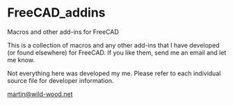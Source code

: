 # FreeCAD_addins
Macros and other add-ins for FreeCAD

This is a collection of macros and any other add-ins that I have developed (or found elsewhere) for FreeCAD. If you like them, send me an email and let me know.

Not everything here was developed my me. Please refer to each individual source file for developer information.

<martin@wild-wood.net>
